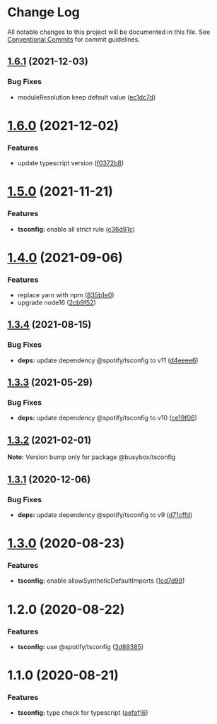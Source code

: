 # Change Log

All notable changes to this project will be documented in this file.
See [Conventional Commits](https://conventionalcommits.org) for commit guidelines.

## [1.6.1](https://github.com/davidNHK/busybox/compare/@busybox/tsconfig@1.6.0...@busybox/tsconfig@1.6.1) (2021-12-03)


### Bug Fixes

* moduleResolution keep default value ([ec1dc7d](https://github.com/davidNHK/busybox/commit/ec1dc7d4b12af06f5fa48f68facbda55e5120a61))





# [1.6.0](https://github.com/davidNHK/busybox/compare/@busybox/tsconfig@1.5.0...@busybox/tsconfig@1.6.0) (2021-12-02)


### Features

* update typescript version ([f0372b8](https://github.com/davidNHK/busybox/commit/f0372b89b6993a5b153ce582d951254c8e5833ee))





# [1.5.0](https://github.com/davidNHK/busybox/compare/@busybox/tsconfig@1.4.0...@busybox/tsconfig@1.5.0) (2021-11-21)


### Features

* **tsconfig:** enable all strict rule ([c36d91c](https://github.com/davidNHK/busybox/commit/c36d91c573fe6b97e1bef0fec8cf642b354d6fd3))





# [1.4.0](https://github.com/davidNHK/busybox/compare/@busybox/tsconfig@1.3.3...@busybox/tsconfig@1.4.0) (2021-09-06)


### Features

* replace yarn with npm ([835b1e0](https://github.com/davidNHK/busybox/commit/835b1e0e285c2d396cfb189550aff0e780c9a3cd))
* upgrade node16 ([2cb9f52](https://github.com/davidNHK/busybox/commit/2cb9f5278b0dbfba9b3e8a03fe4404195602b115))





## [1.3.4](https://github.com/davidNHK/busybox/compare/@busybox/tsconfig@1.3.3...@busybox/tsconfig@1.3.4) (2021-08-15)


### Bug Fixes

* **deps:** update dependency @spotify/tsconfig to v11 ([d4eeee6](https://github.com/davidNHK/busybox/commit/d4eeee6458146766799eeb5e18af5abba2b49458))





## [1.3.3](https://github.com/davidNHK/busybox/compare/@busybox/tsconfig@1.3.2...@busybox/tsconfig@1.3.3) (2021-05-29)


### Bug Fixes

* **deps:** update dependency @spotify/tsconfig to v10 ([ce19f06](https://github.com/davidNHK/busybox/commit/ce19f06de824f9d399a830e47883e09af03f2f71))





## [1.3.2](https://github.com/davidNHK/busybox/compare/@busybox/tsconfig@1.3.1...@busybox/tsconfig@1.3.2) (2021-02-01)

**Note:** Version bump only for package @busybox/tsconfig





## [1.3.1](https://github.com/davidNHK/busybox/compare/@busybox/tsconfig@1.3.0...@busybox/tsconfig@1.3.1) (2020-12-06)


### Bug Fixes

* **deps:** update dependency @spotify/tsconfig to v9 ([d71cffd](https://github.com/davidNHK/busybox/commit/d71cffd7f0600afb9bff0b7892688521844e08ed))





# [1.3.0](https://github.com/davidNHK/busybox/compare/@busybox/tsconfig@1.2.0...@busybox/tsconfig@1.3.0) (2020-08-23)


### Features

* **tsconfig:** enable allowSyntheticDefaultImports ([1cd7d99](https://github.com/davidNHK/busybox/commit/1cd7d99f7d383aeee42d852cf25ff1557c46e145))





# 1.2.0 (2020-08-22)


### Features

* **tsconfig:** use @spotify/tsconfig ([3d89385](https://github.com/davidNHK/busybox/commit/3d89385cc5e082eb67b6f8e965c5e43fd994c36e))





# 1.1.0 (2020-08-21)


### Features

* **tsconfig:** type check for typescript ([aefaf16](https://github.com/davidNHK/busybox/commit/aefaf16e3feedff2054345c2988e5487f46a3ddc))
